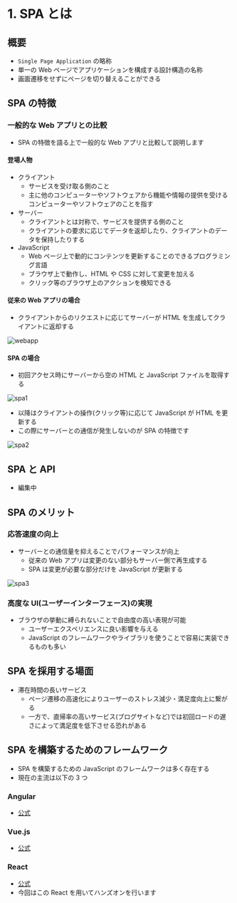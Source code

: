 # 1. SPA とは

## 概要

- `Single Page Application` の略称
- 単一の Web ページでアプリケーションを構成する設計構造の名称
- 画面遷移をせずにページを切り替えることができる

## SPA の特徴

### 一般的な Web アプリとの比較

- SPA の特徴を語る上で一般的な Web アプリと比較して説明します

#### 登場人物

- クライアント
  - サービスを受け取る側のこと
  - 主に他のコンピューターやソフトウェアから機能や情報の提供を受けるコンピューターやソフトウェアのことを指す
- サーバー
  - クライアントとは対称で、サービスを提供する側のこと
  - クライアントの要求に応じてデータを返却したり、クライアントのデータを保持したりする
- JavaScript
  - Web ページ上で動的にコンテンツを更新することのできるプログラミング言語
  - ブラウザ上で動作し、HTML や CSS に対して変更を加える
  - クリック等のブラウザ上のアクションを検知できる

#### 従来の Web アプリの場合

- クライアントからのリクエストに応じてサーバーが HTML を生成してクライアントに返却する

![webapp](/images/1-1.png)

#### SPA の場合

- 初回アクセス時にサーバーから空の HTML と JavaScript ファイルを取得する

![spa1](/images/1-2.png)

- 以降はクライアントの操作(クリック等)に応じて JavaScript が HTML を更新する
- この際にサーバーとの通信が発生しないのが SPA の特徴です

![spa2](/images/1-3.png)

## SPA と API

- 編集中

## SPA のメリット

### 応答速度の向上

- サーバーとの通信量を抑えることでパフォーマンスが向上
  - 従来の Web アプリは変更のない部分もサーバー側で再生成する
  - SPA は変更が必要な部分だけを JavaScript が更新する

![spa3](/images/1-4.png)

### 高度な UI(ユーザーインターフェース)の実現

- ブラウザの挙動に縛られないことで自由度の高い表現が可能
  - ユーザーエクスペリエンスに良い影響を与える
  - JavaScript のフレームワークやライブラリを使うことで容易に実装できるものも多い

## SPA を採用する場面

- 滞在時間の長いサービス
  - ページ遷移の高速化によりユーザーのストレス減少・満足度向上に繋がる
  - 一方で、直帰率の高いサービス(ブログサイトなど)では初回ロードの遅さによって満足度を低下させる恐れがある

## SPA を構築するためのフレームワーク

- SPA を構築するための JavaScript のフレームワークは多く存在する
- 現在の主流は以下の 3 つ

### Angular

- [公式](https://angular.jp/)

### Vue.js

- [公式](https://jp.vuejs.org/index.html)

### React

- [公式](https://ja.reactjs.org/)
- 今回はこの React を用いてハンズオンを行います

